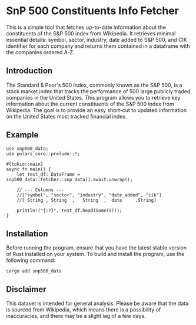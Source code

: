# SnP 500 Constituents Info Fetcher

This is a simple tool that fetches up-to-date information about the constituents of the S&P 500 index from Wikipedia. It retrieves minimal essential details: symbol, sector, industry, date added to S&P 500, and CIK identifier for each company and returns them contained in a dataframe with the companies ordered A-Z. 

## Introduction

The Standard & Poor's 500 Index, commonly known as the S&P 500, is a stock market index that tracks the performance of 500 large publicly traded companies in the United States. This program allows you to retrieve key information about the current constituents of the S&P 500 index from Wikipedia. The goal is to provide an easy short-cut to updated information on the United States most tracked financial index.

## Example
```
use snp500_data;
use polars_core::prelude::*;

#[tokio::main]
async fn main() {
    let test_df: DataFrame = snp500_data::fetcher::snp_data().await.unwrap();

    // --- Columns ---
    //["symbol", "sector", "industry", "date_added", "cik"] 
    //[ String , String  ,   String  ,  date     ,String]
    
    println!("{:?}", test_df.head(Some(5)));
}
```

## Installation

Before running the program, ensure that you have the latest stable version of Rust installed on your system. To build and install the program, use the following command:
```
cargo add snp500_data
```


## Disclaimer

This dataset is intended for general analysis. Please be aware that the data is sourced from Wikipedia, which means there is a possibility of inaccuracies, and there may be a slight lag of a few days.
